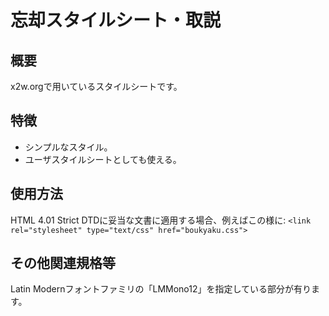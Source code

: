 忘却スタイルシート・取説
========


## 概要

x2w.orgで用いているスタイルシートです。

## 特徴

* シンプルなスタイル。
* ユーザスタイルシートとしても使える。

## 使用方法

HTML 4.01 Strict DTDに妥当な文書に適用する場合、例えばこの様に:
`<link rel="stylesheet" type="text/css" href="boukyaku.css">`

## その他関連規格等

Latin Modernフォントファミリの「LMMono12」を指定している部分が有ります。
